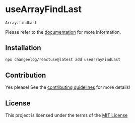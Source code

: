 # useArrayFindLast

`Array.findLast`

Please refer to the [documentation](#) for more information.

## Installation

```bash
npx changeelog/reactuse@latest add useArrayFindLast
```

## Contribution

Yes please! See the [contributing guidelines](#) for more details!

## License

This project is licensed under the terms of the [MIT License](/LICENSE)
